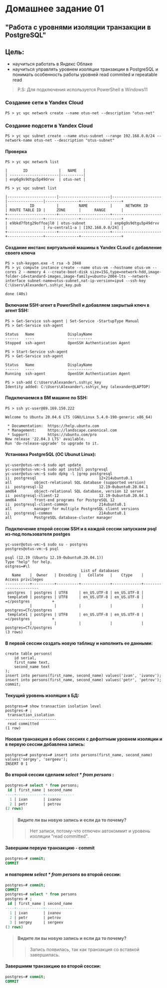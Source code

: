 Домашнее задание 01
=========================
"Работа с уровнями изоляции транзакции в PostgreSQL"
--------------------------

## Цель:
+ научиться работать в Яндекс Облаке
+ научиться управлять уровнем изоляции транзакции в PostgreSQL и понимать особенность работы уровней read commited и repeatable read
> P.S: Для подключения используется PowerShell в Windows11
### Создание сети в Yandex Cloud
````shell
PS > yc vpc network create --name otus-net --description "otus-net"
````

### Создание подсети в Yandex Cloud

````shell
PS > yc vpc subnet create --name otus-subnet --range 192.168.0.0/24 --network-name otus-net --description "otus-subnet"
````

#### Проверка 

````shell
PS > yc vpc network list

|       ID              |   NAME   | 
| ----------------------|----------| 
| enp6g9s9dtgu5p49drvv  | otus-net | 

PS > yc vpc subnet list

|----------------------|-----------------------|----------------------|----------------|---------------+------------------+
|          ID          |         NAME          |      NETWORK ID      | ROUTE TABLE ID |     ZONE      |      RANGE       |
+----------------------+-----------------------+----------------------+----------------+---------------+------------------+
| e9bkd7fbtg29offoajl0 | otus-subnet           | enp6g9s9dtgu5p49drvv |                | ru-central1-a | [192.168.0.0/24] |
+----------------------+-----------------------+----------------------+----------------+---------------+------------------+
````
#### Создание инстанс виртуальной машины в Yandex CLoud c добавление своего ключа
````shell
PS > ssh-keygen.exe -t rsa -b 2048
PS > yc compute instance create --name otus-vm --hostname otus-vm --cores 2 --memory 4 --create-boot-disk size=15G,type=network-hdd,image-folder-id=standard-images,image-family=ubuntu-2004-lts --network-interface subnet-name=otus-subnet,nat-ip-version=ipv4 --ssh-key C:\Users\Alexander\.ssh\yc_key.pub

done (40s)
````
#### Включаем SSH-агент в PowerShell и добавляем закрытый ключ в агент SSH:
````shell
PS > Get-Service ssh-agent | Set-Service -StartupType Manual
PS > Get-Service ssh-agent

Status   Name               DisplayName
------   ----               -----------
Stopped  ssh-agent          OpenSSH Authentication Agent

PS > Start-Service ssh-agent
PS > Get-Service ssh-agent

Status   Name               DisplayName
------   ----               -----------
Running  ssh-agent          OpenSSH Authentication Agent

PS > ssh-add C:\Users\Alexander\.ssh\yc_key
Identity added: C:\Users\Alexander\.ssh\yc_key (alexander@LAPTOP)

````
#### Подключаемся в ВМ машине по SSH:
````shell
PS > ssh yc-user@89.169.150.222

Welcome to Ubuntu 20.04.6 LTS (GNU/Linux 5.4.0-190-generic x86_64)

 * Documentation:  https://help.ubuntu.com
 * Management:     https://landscape.canonical.com
 * Support:        https://ubuntu.com/pro
New release '22.04.3 LTS' available.
Run 'do-release-upgrade' to upgrade to it.
````
#### Установка PostgreSQL (ОС Ubunut Linux):
````shell
yc-user@otus-vm:~$ sudo apt update
yc-user@otus-vm:~$ sudo apt install postgresql
yc-user@otus-vm:~$ sudo dpkg -l |grep postgresql
ii  postgresql                            12+214ubuntu0.1                   all          object-relational SQL database (supported version)
ii  postgresql-12                         12.19-0ubuntu0.20.04.1            amd64        object-relational SQL database, version 12 server
ii  postgresql-client-12                  12.19-0ubuntu0.20.04.1            amd64        front-end programs for PostgreSQL 12
ii  postgresql-client-common              214ubuntu0.1                      all          manager for multiple PostgreSQL client versions
ii  postgresql-common                     214ubuntu0.1                      all          PostgreSQL database-cluster manager

````
#### Подключение второй сессии SSH и в каждой сессии запускаем psql из-под пользователя postges

```shell
yc-user@otus-vm:~$ sudo su - postgres
postgres@otus-vm:~$ psql

````
````postgresql
psql (12.19 (Ubuntu 12.19-0ubuntu0.20.04.1))
Type "help" for help.
ostgres=#\l
                                  List of databases
   Name    |  Owner   | Encoding |   Collate   |    Ctype    |   Access privileges
-----------+----------+----------+-------------+-------------+-----------------------
 postgres  | postgres | UTF8     | en_US.UTF-8 | en_US.UTF-8 |
 template0 | postgres | UTF8     | en_US.UTF-8 | en_US.UTF-8 | =c/postgres          +
           |          |          |             |             | postgres=CTc/postgres
 template1 | postgres | UTF8     | en_US.UTF-8 | en_US.UTF-8 | =c/postgres          +
           |          |          |             |             | postgres=CTc/postgres
(3 rows)

````
#### В первой сессии создать новую таблицу и наполнить ее данными: 
```postgresql
create table persons(
    id serial, 
    first_name text, 
    second_name text
); 
insert into persons(first_name, second_name) values('ivan', 'ivanov'); 
insert into persons(first_name, second_name) values('petr', 'petrov'); 
commit;
```
#### Текущий уровень изоляции в БД: 
````postgresql
postgres=# show transaction isolation level
postgres-# ;
 transaction_isolation
-----------------------
 read committed
(1 row)
````
#### Ноовая транзакция в обоих сессиях с дефолтным уровнем изоляции и в первую сессии добавлена запись:
````postgresql
postgres=# postgres=# insert into persons(first_name, second_name) values('sergey', 'sergeev');
INSERT 0 1
````
#### Во второй  сессии сделаем _select * from persons_ :
````sql
postgres=# select * from persons;
 id | first_name | second_name 
----+------------+-------------
  1 | ivan       | ivanov
  2 | petr       | petrov
(2 rows)
````
> #### Видите ли вы новую запись и если да то почему?
>>  Нет записи, потому-что отлючен автокоммит и уровень изоляции "read committed". 
> 
#### Завершим первую транзакцию - commit 
````sql
postgres=# commit;
COMMIT
````
#### и повторяем _select * from persons_ во второй сессии:
````sql
postgres=# commit;
COMMIT
postgres=# select * from persons 
postgres-# ;
 id | first_name | second_name 
----+------------+-------------
  1 | ivan       | ivanov
  2 | petr       | petrov
  3 | sergey     | sergeev
(3 rows)
````
> #### Видите ли вы новую запись и если да то почему?
>> Запись появилась, так как транзакция со вставкой завершилась.
#### Завершимм транзакцию во второй сессии:
````sql
postgres=# commit;
COMMIT
````
